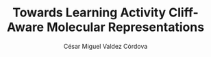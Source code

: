 ---
paperId: 22
author: César Miguel Valdez Córdova
publicationauthor: Valdez Córdova, C. M.    
title: Towards Learning Activity Cliff-Aware Molecular Representations
pdf: Cesar_Valdez.pdf
poster: --
pitch: --
type: --
topic: 
subtopic: 
link: https://research.latinxinai.org/papers/icml/2024/pdf/Cesar_Valdez.pdf
conference: icml
year: 2024
tags: icml-2024
location: Vienna, Austria
---